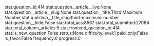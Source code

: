 stat.question_id:414
stat.question__article__live:None
stat.question__article__slug:None
stat.question__title:Third Maximum Number
stat.question__title_slug:third-maximum-number
stat.question__hide:False
stat.total_acs:8567
stat.total_submitted:27084
stat.total_column_articles:5
stat.frontend_question_id:414
stat.is_new_question:False
status:None
difficulty.level:1
paid_only:False
is_favor:False
frequency:0
progress:0

